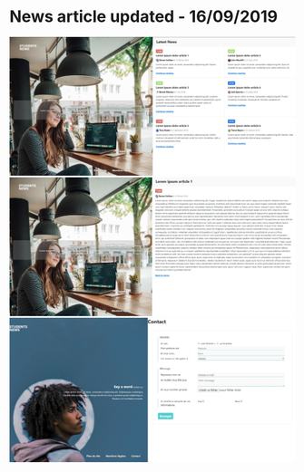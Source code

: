 # News article updated - 16/09/2019

<img src = "screenshot1.jpg">

<img src = "screenshot2.jpg">

<img src = "screenshot3.jpg">